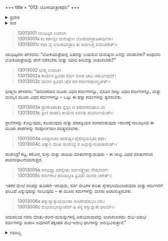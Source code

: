 +++
title = "013: ಲೋಕಯಾತ್ರಾಕಥನಃ"
+++

<details><summary>ಪ್ರವೇಶ</summary>


।।   ಓಂ ಓಂ ನಮೋ ನಾರಾಯಣಾಯ।।   ಶ್ರೀ ವೇದವ್ಯಾಸಾಯ ನಮಃ ।।

ಶ್ರೀ ಕೃಷ್ಣದ್ವೈಪಾಯನ ವೇದವ್ಯಾಸ ವಿರಚಿತ  

**ಶ್ರೀ ಮಹಾಭಾರತ**

**ಅನುಶಾಸನ ಪರ್ವ**

**ದಾನಧರ್ಮ ಪರ್ವ**

**ಅಧ್ಯಾಯ 13**


</details>

<details><summary>ಸಾರ</summary>

ಲೋಕಯಾತ್ರೆಯಲ್ಲಿ ಹಿತವನ್ನು ಬಯಸುವವರು ಏನು ಮಾಡಬೇಕು ಎಂಬ ಯುಧಿಷ್ಠಿರನ ಪ್ರಶ್ನೆಗೆ ಭೀಷ್ಮನು ಶುಭ-ಅಶುಭ ಕರ್ಮಗಳ ಕುರಿತು ಹೇಳಿದುದು (1-6).


</details>


> 13013001 ಯುಧಿಷ್ಠಿರ ಉವಾಚ।  
13013001a ಕಿಂ ಕರ್ತವ್ಯಂ ಮನುಷ್ಯೇಣ ಲೋಕಯಾತ್ರಾಹಿತಾರ್ಥಿನಾ।  
13013001c ಕಥಂ ವೈ ಲೋಕಯಾತ್ರಾಂ ತು ಕಿಂಶೀಲಶ್ಚ ಸಮಾಚರೇತ್।।

ಯುಧಿಷ್ಠಿರನು ಹೇಳಿದನು: “ಲೋಕಯಾತ್ರೆಯಲ್ಲಿ ಹಿತವನ್ನು ಬಯಸುವ ಮನುಷ್ಯನು ಏನನ್ನು ಮಾಡಬೇಕು? ಅಂಥವನು ಲೋಕಯಾತ್ರೆಯನ್ನು ಹೇಗೆ ನಡೆಸಬೇಕು ಮತ್ತು ಯಾವ ಶೀಲವನ್ನು ಆಚರಿಸಬೇಕು?”

> 13013002 ಭೀಷ್ಮ ಉವಾಚ।  
13013002a ಕಾಯೇನ ತ್ರಿವಿಧಂ ಕರ್ಮ ವಾಚಾ ಚಾಪಿ ಚತುರ್ವಿಧಮ್।  
13013002c ಮನಸಾ ತ್ರಿವಿಧಂ ಚೈವ ದಶ ಕರ್ಮಪಥಾಂಸ್ತ್ಯಜೇತ್।।

ಭೀಷ್ಮನು ಹೇಳಿದನು: “ಶಾರೀರಿಕವಾದ ಮೂರು ವಿಧದ ಕರ್ಮಗಳನ್ನೂ, ಮಾತಿನ ನಾಲ್ಕು ವಿಧದ ಕರ್ಮಗಳನ್ನೂ, ಮತ್ತು ಮನಸ್ಸಿನ ಮೂರು ವಿಧದ ಕರ್ಮಗಳನ್ನೂ – ಒಟ್ಟು ಈ ಹತ್ತು ಕರ್ಮಗಳನ್ನು ತ್ಯಜಿಸಬೇಕು.

> 13013003a ಪ್ರಾಣಾತಿಪಾತಂ ಸ್ತೈನ್ಯಂ ಚ ಪರದಾರಮಥಾಪಿ ಚ।  
13013003c ತ್ರೀಣಿ ಪಾಪಾನಿ ಕಾಯೇನ ಸರ್ವತಃ ಪರಿವರ್ಜಯೇತ್।।

ಪ್ರಾಣಿಗಳನ್ನು ಕೊಲ್ಲುವುದು, ಕದಿಯುವುದು ಮತ್ತು ಪರಪತ್ನಿಯರ ಸಂಗಮಾಡುವುದು –ಶರೀರಕ್ಕೆ ಸಂಬಂಧಿಸಿದ ಈ ಮೂರು ಪಾಪಗಳನ್ನು ಸಂಪೂರ್ಣವಾಗಿ ಪರಿತ್ಯಜಿಸಬೇಕು.

> 13013004a ಅಸತ್ಪ್ರಲಾಪಂ ಪಾರುಷ್ಯಂ ಪೈಶುನ್ಯಮನೃತಂ ತಥಾ।  
13013004c ಚತ್ವಾರಿ ವಾಚಾ ರಾಜೇಂದ್ರ ನ ಜಲ್ಪೇನ್ನಾನುಚಿಂತಯೇತ್।।

ರಾಜೇಂದ್ರ! ಕೆಟ್ಟ, ಕಠೋರ, ಸುಳ್ಳು ಮತ್ತು ಚಾಡಿಯ ಮಾತುಗಳನ್ನಾಡುವುದು - ಈ ನಾಲ್ಕು ವಿಧದ ಮಾತುಗಳಿಂದ ಪಾಪಸಂಘಟನೆಯಾಗುತ್ತದೆ.

> 13013005a ಅನಭಿಧ್ಯಾ ಪರಸ್ವೇಷು ಸರ್ವಸತ್ತ್ವೇಷು ಸೌಹೃದಮ್।  
13013005c ಕರ್ಮಣಾಂ ಫಲಮಸ್ತೀತಿ ತ್ರಿವಿಧಂ ಮನಸಾ ಚರೇತ್।।

ಇತರರ ಮೇಲೆ ಸಂಚನ್ನು ಹೂಡದೇ ಇರುವುದು, ಸರ್ವ ಜೀವಿಗಳ ಕುರಿತು ಸ್ನೇಹಭಾವದಿಂದಿರುವುದು ಮತ್ತು ಕರ್ಮಗಳಿಗೆ ಫಲವಿದೆ ಎನ್ನುವುದನ್ನು ನಂಬುವುದು – ಈ ಮೂರು ಕರ್ಮಗಳನ್ನು ಮನಸಾ ಆಚರಿಸುತ್ತಿರಬೇಕು.

> 13013006a ತಸ್ಮಾದ್ವಾಕ್ಕಾಯಮನಸಾ ನಾಚರೇದಶುಭಂ ನರಃ।  
13013006c ಶುಭಾಶುಭಾನ್ಯಾಚರನ್ ಹಿ ತಸ್ಯ ತಸ್ಯಾಶ್ನುತೇ ಫಲಮ್।।

ಆದುದರಿಂದ ನರನು ಮಾತು-ಶರೀರ-ಮನುಸ್ಸುಗಳಲ್ಲಿ ಅಶುಭವಾದುದನ್ನು ಆಚರಿಸಬಾರದು. ಶುಭ-ಅಶುಭ ಕರ್ಮಗಳನ್ನು ಆಚರಿಸಿ ಅವುಗಳಿಗೆ ತಕ್ಕಂತಹ ಶುಭ-ಅಶುಭ ಫಲಗಳನ್ನು ಅನುಭವಿಸುತ್ತಾನೆ.”


<details><summary>ಸಮಾಪ್ತಿ</summary>

ಇತಿ ಶ್ರೀಮಹಾಭಾರತೇ ಅನುಶಾಸನಪರ್ವಣಿ ದಾನಧರ್ಮಪರ್ವಣಿ ಲೋಕಯಾತ್ರಾಕಥನೇ ತ್ರಯೋದಶೋಽಧ್ಯಾಯಃ।।  
ಇದು ಶ್ರೀಮಹಾಭಾರತದಲ್ಲಿ ಅನುಶಾಸನಪರ್ವದಲ್ಲಿ ದಾನಧರ್ಮಪರ್ವದಲ್ಲಿ ಲೋಕಯಾತ್ರಾಕಥನ ಎನ್ನುವ ಹದಿಮೂರನೇ ಅಧ್ಯಾಯವು.



</details>
